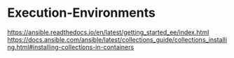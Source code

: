 # Execution-Environments
https://ansible.readthedocs.io/en/latest/getting_started_ee/index.html https://docs.ansible.com/ansible/latest/collections_guide/collections_installing.html#installing-collections-in-containers
